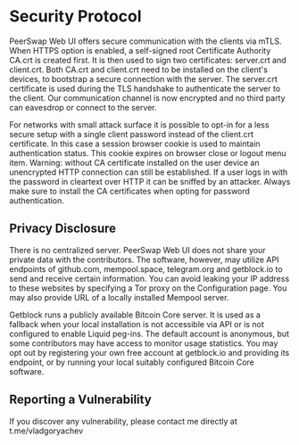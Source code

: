 # Security Protocol

PeerSwap Web UI offers secure communication with the clients via mTLS. When HTTPS option is enabled, a self-signed root Certificate Authority CA.crt is created first. It is then used to sign two certificates: server.crt and client.crt. Both CA.crt and client.crt need to be installed on the client's devices, to bootstrap a secure connection with the server. The server.crt certificate is used during the TLS handshake to authenticate the server to the client. Our communication channel is now encrypted and no third party can eavesdrop or connect to the server.

For networks with small attack surface it is possible to opt-in for a less secure setup with a single client password instead of the client.crt certificate. In this case a session browser cookie is used to maintain authentication status. This cookie expires on browser close or logout menu item. Warning: without CA certificate installed on the user device an unencrypted HTTP connection can still be established. If a user logs in with the password in cleartext over HTTP it can be sniffed by an attacker. Always make sure to install the CA certificates when opting for password authentication.  

## Privacy Disclosure

There is no centralized server. PeerSwap Web UI does not share your private data with the contributors. The software, however, may utilize API endpoints of github.com, mempool.space, telegram.org and getblock.io to send and receive certain information. You can avoid leaking your IP address to these websites by specifying a Tor proxy on the Configuration page. You may also provide URL of a locally installed Mempool server. 

Getblock runs a publicly available Bitcoin Core server. It is used as a fallback when your local installation is not accessible via API or is not configured to enable Liquid peg-ins. The default account is anonymous, but some contributors may have access to monitor usage statistics. You may opt out by registering your own free account at getblock.io and providing its endpoint, or by running your local suitably configured Bitcoin Core software.

## Reporting a Vulnerability

If you discover any vulnerability, please contact me directly at t.me/vladgoryachev
